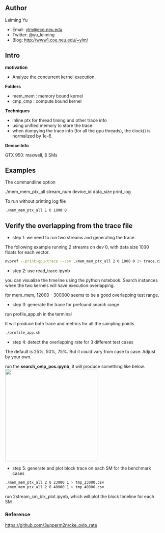 ## Author
Leiming Yu
* Email: ylm@ece.neu.edu
* Twitter: @yu_leiming
* Blog: http://www1.coe.neu.edu/~ylm/


## Intro
**motivation**
* Analyze the concurrent kernel execution.

**Folders**
* mem_mem : memory bound kernel 
* cmp_cmp : compute bound kernel

**Techniques**
* inline ptx for thread timing and other trace info
* using unified memory to store the trace
* when dumpying the trace info (for all the gpu threads), the clock() is normalized by 1e-6.

**Device Info**

GTX 950: maxwell, 6 SMs


## Examples
The commandline option 

./mem_mem_ptx_all stream_num device_id data_size print_log

To run without printing log file
```bash
./mem_mem_ptx_all 1 0 1000 0
```

## Verify the overlapping from the trace file
* step 1: we need to run two streams and generating the trace.

The following example running 2 streams on dev 0, with data size 1000 floats for each vector.
```bash
nvprof --print-gpu-trace --csv ./mem_mem_ptx_all 2 0 1000 0 2> trace.csv
```
* step 2: use read_trace.ipynb

you can visualize the timeline using the python notebook. Search instances when the two kernels will have execution overlapping.

for mem_mem, 12000 - 300000 seems to be a good overlapping test range.

* step 3: generate the trace for prefound search range

run profile_app.sh in the terminal

It will produce both trace and metrics for all the sampling points.
```bash
./profile_app.sh
```
* step 4: detect the overlapping rate for 3 different test cases

The default is 25%, 50%, 75%. But it could vary from case to case. Adjust by your own.

run the **search_ovlp_pos.ipynb**, it will produce something like below.
<image src="Figs/ovlp_rate.png" height=300px>

* step 5: generate and plot block trace on each SM for the benchmark cases
```bash
./mem_mem_ptx_all 2 0 23000 1 > tmp_23000.csv
./mem_mem_ptx_all 2 0 40000 1 > tmp_40000.csv
```
run 2stream_sm_blk_plot.ipynb, which will plot the block timeline for each SM
<imag src="Figs/ovlp_plot.png" heigh='300'>


### Reference
https://github.com/3upperm2n/cke_ovlp_rate
